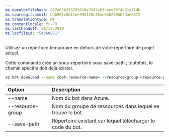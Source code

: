 ```yaml
---
ms.openlocfilehash: 867e65b25878f810e3247eb3cace95f4d31e11db
ms.sourcegitcommit: bdb981c0b11ee99d128e30ae0462705b2dae8572
ms.translationtype: HT
ms.contentlocale: fr-FR
ms.lasthandoff: 01/17/2019
ms.locfileid: "54360871"
---
```

Utilisez un répertoire temporaire en dehors de votre répertoire de projet actuel. 

Cette commande crée un sous-répertoire sous save-path ; toutefois, le chemin spécifié doit déjà exister.

```cmd
az bot download --name <bot-resource-name> --resource-group <resource-group-name> --save-path "<path>"
```

| Option | Description |
|:---|:---|
| --name | Nom du bot dans Azure. |
| --resource-group | Nom du groupe de ressources dans lequel se trouve le bot. |
| --save-path | Répertoire existant sur lequel télécharger le code du bot. |
